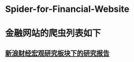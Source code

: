 # **Spider-for-Financial-Website**
# **金融网站的爬虫列表如下**
## [新浪财经宏观研究板块下的研究报告](http://vip.stock.finance.sina.com.cn/q/go.php/vReport_List/kind/macro/index.phtml?p=1)

